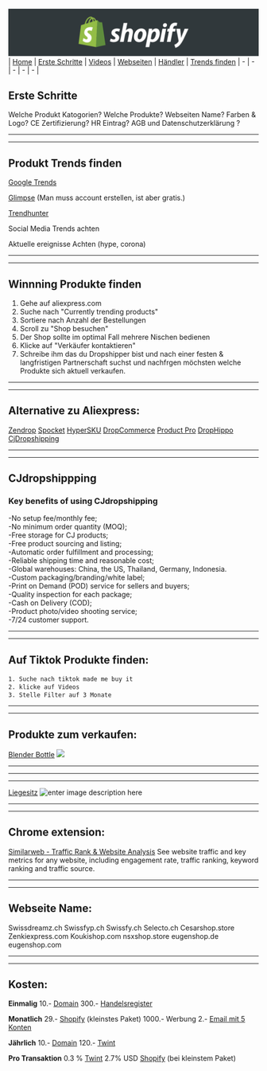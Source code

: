 ﻿![Shopify](../images/banner.png "Shopify")
| [Home](../index.html) | [Erste Schritte](erste_schritte.html) | [Videos](videos.html) | [Webseiten](webseiten.html) | [Händler](händler.html) | [Trends finden](trends.html)
| - | - | - | - | - | 

Erste Schritte
-
Welche Produkt Katogorien?
Welche Produkte?
Webseiten Name? 
Farben & Logo?
CE Zertifizierung?
HR Eintrag?
AGB und Datenschutzerklärung ?
___
___
Produkt Trends finden
-
[Google Trends](https://trends.google.com/trends/explore?q=switzerland&geo=CH)

[Glimpse](https://meetglimpse.com/)  (Man muss account erstellen, ist aber gratis.)

[Trendhunter](https://www.trendhunter.com/)

Social Media Trends achten

Aktuelle ereignisse Achten (hype, corona)
___
___
Winnning Produkte finden
-

   

 1. Gehe auf aliexpress.com
 2. Suche nach "Currently trending products"
 3. Sortiere nach Anzahl der Bestellungen
 4. Scroll zu "Shop besuchen"
 5. Der Shop sollte im optimal Fall mehrere Nischen bedienen
 6. Klicke auf "Verkäufer kontaktieren"
 7. Schreibe ihm das du Dropshipper bist und nach einer festen & langfristigen Partnerschaft suchst und nachfrgen möchsten welche Produkte sich aktuell verkaufen.

___
---

Alternative zu Aliexpress:
-
  [Zendrop](https://zendrop.com/)
  [Spocket](https://www.spocket.co/)
  [HyperSKU](https://www.hypersku.com/)
  [DropCommerce](https://www.dropcommerce.com/)
  [Product Pro](https://productpro.io/)
  [DropHippo](https://drophippo.com/)
  [CjDropshipping](https://cjdropshipping.com/)
  
___
___
CJdropshippping
-
### Key benefits of using  CJdropshipping

-No setup fee/monthly fee;  
-No minimum order quantity (MOQ);  
-Free storage for CJ products;  
-Free product sourcing and listing;  
-Automatic order fulfillment and processing;  
-Reliable shipping time and reasonable cost;  
-Global warehouses: China, the US, Thailand, Germany, Indonesia.  
-Custom packaging/branding/white label;  
-Print on Demand (POD) service for sellers and buyers;  
-Quality inspection for each package;  
-Cash on Delivery (COD);  
-Product photo/video shooting service;  
-7/24 customer support.
___
___
Auf Tiktok Produkte finden:
-

    1. Suche nach tiktok made me buy it
    2. klicke auf Videos
    3. Stelle Filter auf 3 Monate

---
___
Produkte zum verkaufen:
-
[Blender Bottle](https://www.amazon.de/Flammenbrise-Tischkamin-Tischfeuer-Natursteinen-Brennkammern/dp/B08VNB935P?ref_=Oct_d_omwf_d_80084031&pd_rd_w=sOoNP&content-id=amzn1.sym.d940bf0d-5081-4da3-94a6-ed50aece2870&pf_rd_p=d940bf0d-5081-4da3-94a6-ed50aece2870&pf_rd_r=Z7GQWKBK695JDW77J3EC&pd_rd_wg=Bncbj&pd_rd_r=208027b8-7dca-465e-a309-3fc7e957ceb5&pd_rd_i=B08VNB935P/)
![](https://ae01.alicdn.com/kf/H67b630ad317b48b0a2b7940a6305b2c2k/Portable-Electric-Juicer-Blender-Usb-Mini-Fruit-Mixers-Juicers-Fruit-Extractors-Food-Milkshake-Multifunction-Juice-Maker.jpg)
___
___
___
[Liegesitz](https://product-pro-ltd.myshopify.com/collections/dog-chaise-beds/)
![enter image description here](https://cdn.shopify.com/s/files/1/0467/6078/8126/products/DOGBED-S-GREY-GLENEAGLES_1_2048x2048.jpg?v=1618390882)
___
---

Chrome extension:
-
[Similarweb - Traffic Rank & Website Analysis](https://chrome.google.com/webstore/detail/similarweb-traffic-rank-w/hoklmmgfnpapgjgcpechhaamimifchmp?hl=en)
See website traffic and key metrics for any website, including engagement rate, traffic ranking, keyword ranking and traffic source.

---
---
Webseite Name:
-
 Swissdreamz.ch
 Swissfyp.ch
 Swissfy.ch
 Selecto.ch
 Cesarshop.store
 Zenkiexpress.com
 Koukishop.com
 nsxshop.store
 eugenshop.de
 eugenshop.com

---
---

Kosten:
-
**Einmalig**
10.- [Domain](https://www.infomaniak.com/en)
300.- [Handelsregister](https://www.kmu.admin.ch/kmu/de/home/praktisches-wissen/kmu-gruenden/firmengruendung/handelsregister.html)

**Monatlich**
29.- [Shopify](https://www.shopify.com/pricing) (kleinstes Paket)
1000.- Werbung
2.- [Email mit 5 Konten](https://www.infomaniak.com/en/hosting/service-mail/prices)

**Jährlich**
10.- [Domain](https://www.infomaniak.com/en)
120.- [Twint](https://www.shopify-twint.ch/)

**Pro Transaktion**
0.3 % [Twint](https://www.shopify-twint.ch)
2.7% USD [Shopify](https://www.shopify.com/pricing) (bei kleinstem Paket)



    





